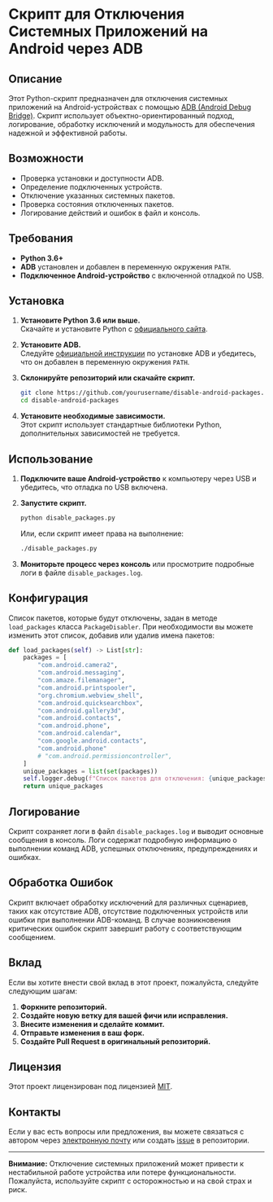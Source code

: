# Скрипт для Отключения Системных Приложений на Android через ADB

## Описание

Этот Python-скрипт предназначен для отключения системных приложений на Android-устройствах с помощью [ADB (Android Debug Bridge)](https://developer.android.com/studio/command-line/adb). Скрипт использует объектно-ориентированный подход, логирование, обработку исключений и модульность для обеспечения надежной и эффективной работы.

## Возможности

- Проверка установки и доступности ADB.
- Определение подключенных устройств.
- Отключение указанных системных пакетов.
- Проверка состояния отключенных пакетов.
- Логирование действий и ошибок в файл и консоль.

## Требования

- **Python 3.6+**
- **ADB** установлен и добавлен в переменную окружения `PATH`.
- **Подключенное Android-устройство** с включенной отладкой по USB.

## Установка

1. **Установите Python 3.6 или выше.**  
   Скачайте и установите Python с [официального сайта](https://www.python.org/downloads/).

2. **Установите ADB.**  
   Следуйте [официальной инструкции](https://developer.android.com/studio/command-line/adb) по установке ADB и убедитесь, что он добавлен в переменную окружения `PATH`.

3. **Склонируйте репозиторий или скачайте скрипт.**

   ```bash
   git clone https://github.com/yourusername/disable-android-packages.git
   cd disable-android-packages
   ```

4. **Установите необходимые зависимости.**  
   Этот скрипт использует стандартные библиотеки Python, дополнительных зависимостей не требуется.

## Использование

1. **Подключите ваше Android-устройство** к компьютеру через USB и убедитесь, что отладка по USB включена.

2. **Запустите скрипт.**

   ```bash
   python disable_packages.py
   ```

   Или, если скрипт имеет права на выполнение:

   ```bash
   ./disable_packages.py
   ```

3. **Мониторьте процесс через консоль** или просмотрите подробные логи в файле `disable_packages.log`.

## Конфигурация

Список пакетов, которые будут отключены, задан в методе `load_packages` класса `PackageDisabler`. При необходимости вы можете изменить этот список, добавив или удалив имена пакетов:

```python
def load_packages(self) -> List[str]:
    packages = [
        "com.android.camera2",
        "com.android.messaging",
        "com.amaze.filemanager",
        "com.android.printspooler",
        "org.chromium.webview_shell",
        "com.android.quicksearchbox",
        "com.android.gallery3d",
        "com.android.contacts",
        "com.android.phone",
        "com.android.calendar",
        "com.google.android.contacts",
        "com.android.phone"
        # "com.android.permissioncontroller",
    ]
    unique_packages = list(set(packages))
    self.logger.debug(f"Список пакетов для отключения: {unique_packages}")
    return unique_packages
```

## Логирование

Скрипт сохраняет логи в файл `disable_packages.log` и выводит основные сообщения в консоль. Логи содержат подробную информацию о выполнении команд ADB, успешных отключениях, предупреждениях и ошибках.

## Обработка Ошибок

Скрипт включает обработку исключений для различных сценариев, таких как отсутствие ADB, отсутствие подключенных устройств или ошибки при выполнении ADB-команд. В случае возникновения критических ошибок скрипт завершит работу с соответствующим сообщением.

## Вклад

Если вы хотите внести свой вклад в этот проект, пожалуйста, следуйте следующим шагам:

1. **Форкните репозиторий.**
2. **Создайте новую ветку для вашей фичи или исправления.**
3. **Внесите изменения и сделайте коммит.**
4. **Отправьте изменения в ваш форк.**
5. **Создайте Pull Request в оригинальный репозиторий.**

## Лицензия

Этот проект лицензирован под лицензией [MIT](LICENSE).

## Контакты

Если у вас есть вопросы или предложения, вы можете связаться с автором через [электронную почту](mailto:your.email@example.com) или создать [issue](https://github.com/yourusername/disable-android-packages/issues) в репозитории.

---

**Внимание:** Отключение системных приложений может привести к нестабильной работе устройства или потере функциональности. Пожалуйста, используйте скрипт с осторожностью и на свой страх и риск.

```
